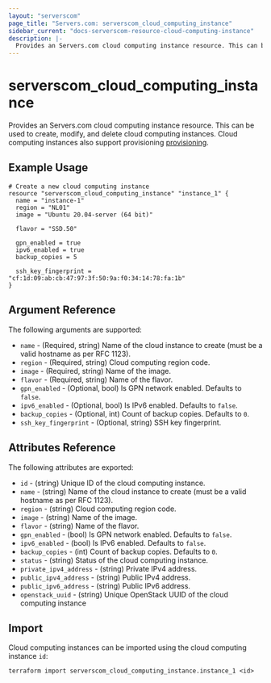 ```yaml
---
layout: "serverscom"
page_title: "Servers.com: serverscom_cloud_computing_instance"
sidebar_current: "docs-serverscom-resource-cloud-computing-instance"
description: |-
  Provides an Servers.com cloud computing instance resource. This can be used to create, modify, and delete cloud computing instances. Cloud computing instances also support provisioning.
---
```


# serverscom_cloud_computing_instance

  Provides an Servers.com cloud computing instance resource. This can be used to create, modify, and delete cloud computing instances. Cloud computing instances also support provisioning [provisioning](https://www.terraform.io/docs/provisioners/index.html).

## Example Usage

```hcl
# Create a new cloud computing instance
resource "serverscom_cloud_computing_instance" "instance_1" {
  name = "instance-1"
  region = "NL01"
  image = "Ubuntu 20.04-server (64 bit)"

  flavor = "SSD.50"

  gpn_enabled = true
  ipv6_enabled = true
  backup_copies = 5

  ssh_key_fingerprint = "cf:1d:09:ab:cb:47:97:3f:50:9a:f0:34:14:78:fa:1b"
}
```

## Argument Reference

The following arguments are supported:

- `name` - (Required, string) Name of the cloud instance to create (must be a valid hostname as per RFC 1123).
- `region` - (Required, string) Cloud computing region code.
- `image` - (Required, string) Name of the image.
- `flavor` - (Required, string) Name of the flavor.
- `gpn_enabled` - (Optional, bool) Is GPN network enabled. Defaults to `false`.
- `ipv6_enabled` - (Optional, bool) Is IPv6 enabled. Defaults to `false`.
- `backup_copies` - (Optional, int) Count of backup copies. Defaults to `0`.
- `ssh_key_fingerprint` - (Optional, string) SSH key fingerprint.

## Attributes Reference

The following attributes are exported:

- `id` - (string) Unique ID of the cloud computing instance.
- `name` - (string) Name of the cloud instance to create (must be a valid hostname as per RFC 1123).
- `region` - (string) Cloud computing region code.
- `image` - (string) Name of the image.
- `flavor` - (string) Name of the flavor.
- `gpn_enabled` - (bool) Is GPN network enabled. Defaults to `false`.
- `ipv6_enabled` - (bool) Is IPv6 enabled. Defaults to `false`.
- `backup_copies` - (int) Count of backup copies. Defaults to `0`.
- `status` - (string) Status of the cloud computing instance.
- `private_ipv4_address` - (string) Private IPv4 address.
- `public_ipv4_address` - (string) Public IPv4 address.
- `public_ipv6_address` - (string) Public IPv6 address.
- `openstack_uuid` - (string) Unique OpenStack UUID of the cloud computing instance

## Import

Cloud computing instances can be imported using the cloud computing instance `id`:

```
terraform import serverscom_cloud_computing_instance.instance_1 <id>
```
